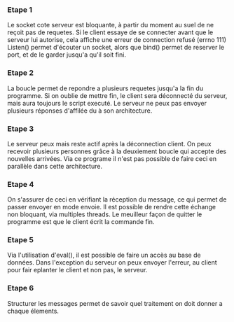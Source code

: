 ### Etape 1
Le socket cote serveur est bloquante, à partir du moment au suel de ne reçoit pas de requetes.
Si le client essaye de se connecter avant que le serveur lui autorise, cela affiche une erreur de connection refusé (errno 111)
Listen() permet d'écouter un socket, alors que bind() permet de reserver le port, et de le garder jusqu'a qu'il soit fini.

### Etape 2

La boucle permet de repondre a plusieurs requetes jusqu'a la fin du programme.
Si on oublie de mettre fin, le client sera déconnecté du serveur, mais aura toujours le script executé.
Le serveur ne peux pas envoyer plusieurs réponses d'affilée du à son architecture.

### Etape 3

Le serveur peux mais reste actif après la déconnection client.
On peux recevoir plusieurs personnes grâce à la deuxiement boucle qui accepte des nouvelles arrivées.
Via ce programe il n'est pas possible de faire ceci en parallèle dans cette architecture.

### Etape 4

On s'assurer de ceci en vérifiant la réception du message, ce qui permet de passer envoyer en mode envoie.
Il est possible de rendre cette échange non bloquant, via multiples threads.
Le meuilleur façon de quitter le programme est que le client écrit la commande fin.

### Etape 5

Via l'utilisation d'eval(), il est possible de faire un accès au base de données.
Dans l'exception du serveur on peux envoyer l'erreur, au client pour fair eplanter le client et non pas, le serveur.

### Etape 6 

Structurer les messages permet de savoir quel traitement on doit donner a chaque élements.
